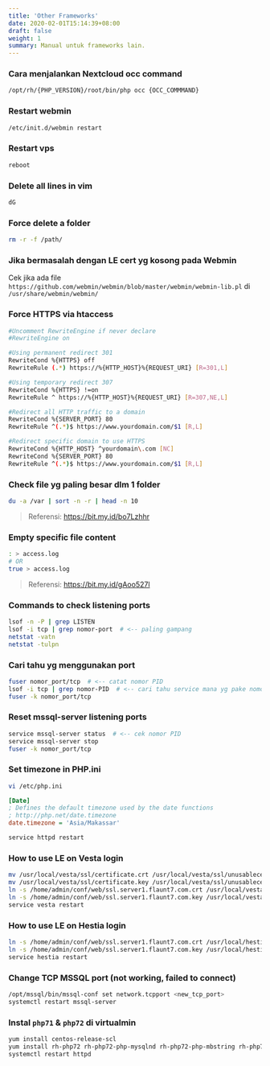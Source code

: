 ```yaml
---
title: 'Other Frameworks'
date: 2020-02-01T15:14:39+08:00
draft: false
weight: 1
summary: Manual untuk frameworks lain.
---
```


### Cara menjalankan Nextcloud occ command
```bash
/opt/rh/{PHP_VERSION}/root/bin/php occ {OCC_COMMMAND}
```

### Restart webmin
```bash
/etc/init.d/webmin restart
```

### Restart vps
```bash
reboot
```

### Delete all lines in vim
```bash
dG
```

### Force delete a folder
```bash
rm -r -f /path/
```

### Jika bermasalah dengan LE cert yg kosong pada Webmin
Cek jika ada file `https://github.com/webmin/webmin/blob/master/webmin/webmin-lib.pl` di `/usr/share/webmin/webmin/`

### Force HTTPS via htaccess
```bash
#Uncomment RewriteEngine if never declare
#RewriteEngine on

#Using permanent redirect 301
RewriteCond %{HTTPS} off
RewriteRule (.*) https://%{HTTP_HOST}%{REQUEST_URI} [R=301,L]

#Using temporary redirect 307
RewriteCond %{HTTPS} !=on
RewriteRule ^ https://%{HTTP_HOST}%{REQUEST_URI} [R=307,NE,L]

#Redirect all HTTP traffic to a domain
RewriteCond %{SERVER_PORT} 80 
RewriteRule ^(.*)$ https://www.yourdomain.com/$1 [R,L]

#Redirect specific domain to use HTTPS
RewriteCond %{HTTP_HOST} ^yourdomain\.com [NC] 
RewriteCond %{SERVER_PORT} 80 
RewriteRule ^(.*)$ https://www.yourdomain.com/$1 [R,L]
```

### Check file yg paling besar dlm 1 folder
```bash
du -a /var | sort -n -r | head -n 10
```
> Referensi: 
https://bit.my.id/bo7Lzhhr

### Empty specific file content
```bash
: > access.log
# OR 
true > access.log
```
> Referensi: 
https://bit.my.id/gAoo527l

### Commands to check listening ports
```bash
lsof -n -P | grep LISTEN
lsof -i tcp | grep nomor-port  # <-- paling gampang
netstat -vatn
netstat -tulpn
```

### Cari tahu yg menggunakan port
```bash
fuser nomor_port/tcp  # <-- catat nomor PID
lsof -i tcp | grep nomor-PID  # <-- cari tahu service mana yg pake nomor port ybs
fuser -k nomor_port/tcp
```

### Reset mssql-server listening ports
```bash
service mssql-server status  # <-- cek nomor PID
service mssql-server stop
fuser -k nomor_port/tcp
```

### Set timezone in PHP.ini
```bash
vi /etc/php.ini
```

```ini
[Date]
; Defines the default timezone used by the date functions
; http://php.net/date.timezone
date.timezone = 'Asia/Makassar'
```

```bash
service httpd restart
```

### How to use LE on Vesta login
```bash
mv /usr/local/vesta/ssl/certificate.crt /usr/local/vesta/ssl/unusablecer.crt
mv /usr/local/vesta/ssl/certificate.key /usr/local/vesta/ssl/unusablecer.key
ln -s /home/admin/conf/web/ssl.server1.flaunt7.com.crt /usr/local/vesta/ssl/certificate.crt
ln -s /home/admin/conf/web/ssl.server1.flaunt7.com.key /usr/local/vesta/ssl/certificate.key
service vesta restart
```

### How to use LE on Hestia login
```bash
ln -s /home/admin/conf/web/ssl.server1.flaunt7.com.crt /usr/local/hestia/ssl/certificate.crt
ln -s /home/admin/conf/web/ssl.server1.flaunt7.com.key /usr/local/hestia/ssl/certificate.key
service hestia restart
```

### Change TCP MSSQL port (not working, failed to connect)
```bash
/opt/mssql/bin/mssql-conf set network.tcpport <new_tcp_port>
systemctl restart mssql-server
```

### Instal `php71` & `php72` di virtualmin
```bash
yum install centos-release-scl
yum install rh-php72 rh-php72-php-mysqlnd rh-php72-php-mbstring rh-php72-php-imagick
systemctl restart httpd
```

